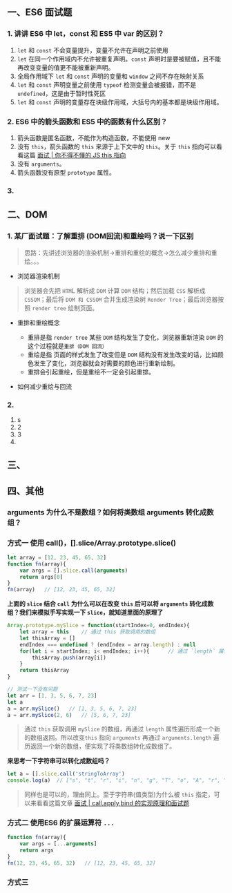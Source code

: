 ## 一、ES6 面试题
### 1. 讲讲 ES6 中 let，const 和 ES5 中 var 的区别？
1. `let` 和 `const` 不会变量提升，变量不允许在声明之前使用
2. `let` 在同一个作用域内不允许被重复声明。`const` 声明时是要被赋值，且不能再改变变量的值更不能被重新声明。
3. 全局作用域下 `let` 和 `const` 声明的变量和 `window` 之间不存在映射关系
4. `let` 和 `const` 声明变量之前使用 `typeof` 检测变量会被报错，而不是`undefined`，这是由于暂时性死区
5. `let` 和 `const` 声明的变量存在块级作用域，大括号内的基本都是块级作用域。

### 2. ES6 中的箭头函数和 ES5 中的函数有什么区别？
1. 箭头函数是匿名函数，不能作为构造函数，不能使用 new
2. 没有 `this`，箭头函数的 `this` 来源于上下文中的 `this`。关于 `this` 指向可以看看这篇 [面试 | 你不得不懂的 JS this 指向](https://juejin.cn/post/6942697803709677582)
3. 没有 `arguments`。
4. 箭头函数没有原型 `prototype` 属性。

### 3. 


## 二、DOM
### 1. 某厂面试题：了解重排 (DOM回流)和重绘吗？说一下区别
> 思路：先讲述浏览器的渲染机制->重排和重绘的概念->怎么减少重排和重绘。。。
* 浏览器渲染机制
> 浏览器会先把 `HTM`L 解析成 `DOM` 计算 `DOM` 结构；然后加载 `CSS`  解析成 `CSSOM`；最后将 `DOM 和 CSSOM` 合并生成渲染树 `Render Tree`；最后浏览器按照 `render tree` 绘制页面。

* 重排和重绘概念
  - 重排是指 `render tree` 某些 `DOM` 结构发生了变化，浏览器重新渲染 `DOM` 的这个过程就是`重排（DOM 回流）`
  - 重绘是指 页面的样式发生了改变但是 `DOM` 结构没有发生改变的话，比如颜色发生了变化，浏览器就会对需要的颜色进行重新绘制。
  - 重排会引起重绘，但是重绘不一定会引起重排。

* 如何减少重绘与回流


### 2.
1. s
2. 2
3. 3
4. 


## 三、


## 四、其他
### arguments 为什么不是数组？如何将类数组 arguments 转化成数组？
### 方式一 使用 call()，[].slice/Array.prototype.slice()
``` js
let array = [12, 23, 45, 65, 32]
function fn(array){
    var args = [].slice.call(arguments)
    return args[0]
}
fn(array)   // [12, 23, 45, 65, 32]
```
__上面的 `slice` 结合 `call` 为什么可以在改变 `this` 后可以将 `arguments` 转化成数组？我们来模拟手写实现一下 `slice`，就知道里面的原理了__
``` js
Array.prototype.mySlice = function(startIndex=0, endIndex){
    let array = this    // 通过 this 获取调用的数组
    let thisArray = []
    endIndex === undefined ? (endIndex = array.length) : null
    for(let i = startIndex; i< endIndex; i++){      // 通过 `length` 属性遍历
        thisArray.push(array[i])
    }
    return thisArray
}

// 测试一下没有问题
let arr = [1, 3, 5, 6, 7, 23]
let a 
a = arr.mySlice()   // [1, 3, 5, 6, 7, 23]
a = arr.mySlice(2, 6)   // [5, 6, 7, 23]
```
> 通过 `this` 获取调用 `mySlice` 的数组，再通过 `length` 属性遍历形成一个新的数组返回。所以改变`this` 指向 `arguments` 再通过 `arguments.length` 遍历返回一个新的数组，便实现了将类数组转化成数组了。

__**来思考一下字符串可以转化成数组吗？**__
``` js
let a = [].slice.call('stringToArray')
console.log(a)  // ["s", "t", "r", "i", "n", "g", "T", "o", "A", "r", "r", "a", "y"]
```
> 同样也是可以的，理由同上。至于字符串(值类型)为什么被 `this` 指定，可以来看看这篇文章 [面试 | call,apply,bind 的实现原理和面试题]()

### 方式二 使用ES6 的扩展运算符 `...`
``` js
function fn(array){
    var args = [...arguments]
    return args
}
fn(12, 23, 45, 65, 32)   // [12, 23, 45, 65, 32]
```

### 方式三 



